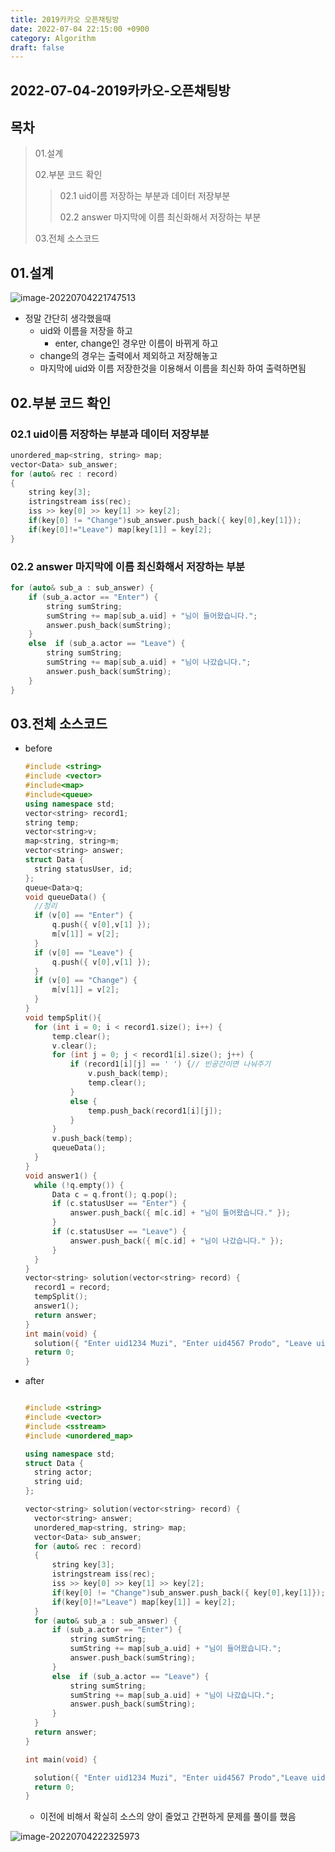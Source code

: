 ```yaml
---
title: 2019카카오 오픈채팅방
date: 2022-07-04 22:15:00 +0900
category: Algorithm
draft: false
---
```


## 2022-07-04-2019카카오-오픈채팅방

## 목차

>
>01.설계
>
>02.부분 코드 확인
>
>>  02.1 uid이름 저장하는 부분과 데이터 저장부분
>>
>>  02.2 answer 마지막에 이름 최신화해서 저장하는 부분
>
> 03.전체 소스코드

## 01.설계

![image-20220704221747513](../../assets/img/post/2022-07-04-2019카카오-오픈채팅방/image-20220704221747513.png)

- 정말 간단히 생각했을때
  - uid와 이름을 저장을 하고
    - enter, change인 경우만 이름이 바뀌게 하고
  - change의 경우는 출력에서 제외하고 저장해놓고
  - 마지막에 uid와 이름 저장한것을 이용해서 이름을 최신화 하여 출력하면됨

## 02.부분 코드 확인

### 02.1 uid이름 저장하는 부분과 데이터 저장부분

```c++
unordered_map<string, string> map;
vector<Data> sub_answer;
for (auto& rec : record)
{
    string key[3];
    istringstream iss(rec);
    iss >> key[0] >> key[1] >> key[2];
    if(key[0] != "Change")sub_answer.push_back({ key[0],key[1]});
    if(key[0]!="Leave")	map[key[1]] = key[2];
}
```

### 02.2 answer 마지막에 이름 최신화해서 저장하는 부분

```c++
for (auto& sub_a : sub_answer) {
    if (sub_a.actor == "Enter") {
        string sumString;
        sumString += map[sub_a.uid] + "님이 들어왔습니다.";
        answer.push_back(sumString);
    }
    else  if (sub_a.actor == "Leave") {
        string sumString;
        sumString += map[sub_a.uid] + "님이 나갔습니다.";
        answer.push_back(sumString);
    }
}
```

## 03.전체 소스코드

- before

  ```c++
  #include <string>
  #include <vector>
  #include<map>
  #include<queue>
  using namespace std;
  vector<string> record1;
  string temp;
  vector<string>v;
  map<string, string>m;
  vector<string> answer;
  struct Data {
  	string statusUser, id;
  };
  queue<Data>q;
  void queueData() {
  	//정리 
  	if (v[0] == "Enter") {
  		q.push({ v[0],v[1] });
  		m[v[1]] = v[2];
  	}
  	if (v[0] == "Leave") {
  		q.push({ v[0],v[1] });
  	}
  	if (v[0] == "Change") {
  		m[v[1]] = v[2];
  	}
  }
  void tempSplit(){
  	for (int i = 0; i < record1.size(); i++) {
  		temp.clear();
  		v.clear();
  		for (int j = 0; j < record1[i].size(); j++) {
  			if (record1[i][j] == ' ') {// 빈공간이면 나눠주기
  				v.push_back(temp);
  				temp.clear();
  			}
  			else {
  				temp.push_back(record1[i][j]);
  			}
  		}
  		v.push_back(temp);
  		queueData();
  	}
  }
  void answer1() {
  	while (!q.empty()) {
  		Data c = q.front(); q.pop();
  		if (c.statusUser == "Enter") {
  			answer.push_back({ m[c.id] + "님이 들어왔습니다." });
  		}
  		if (c.statusUser == "Leave") {
  			answer.push_back({ m[c.id] + "님이 나갔습니다." });
  		}
  	}
  }
  vector<string> solution(vector<string> record) {
  	record1 = record;
  	tempSplit();
  	answer1();
  	return answer;
  }
  int main(void) {
  	solution({ "Enter uid1234 Muzi", "Enter uid4567 Prodo", "Leave uid1234", "Enter uid1234 Prodo", "Change uid4567 Ryan" });
  	return 0;
  }
  ```

- after

  ```c++
  
  #include <string>
  #include <vector>
  #include <sstream>
  #include <unordered_map>
  
  using namespace std;
  struct Data {
  	string actor;
  	string uid;
  };
  
  vector<string> solution(vector<string> record) {
  	vector<string> answer;
  	unordered_map<string, string> map;
  	vector<Data> sub_answer;
  	for (auto& rec : record)
  	{
  		string key[3];
  		istringstream iss(rec);
  		iss >> key[0] >> key[1] >> key[2];
  		if(key[0] != "Change")sub_answer.push_back({ key[0],key[1]});
  		if(key[0]!="Leave")	map[key[1]] = key[2];
  	}
  	for (auto& sub_a : sub_answer) {
  		if (sub_a.actor == "Enter") {
  			string sumString;
  			sumString += map[sub_a.uid] + "님이 들어왔습니다.";
  			answer.push_back(sumString);
  		}
  		else  if (sub_a.actor == "Leave") {
  			string sumString;
  			sumString += map[sub_a.uid] + "님이 나갔습니다.";
  			answer.push_back(sumString);
  		}
  	}
  	return answer;
  }
  
  int main(void) {
  
  	solution({ "Enter uid1234 Muzi", "Enter uid4567 Prodo","Leave uid1234","Enter uid1234 Prodo","Change uid4567 Ryan" });
  	return 0;
  }
  ```

  - 이전에 비해서 확실히 소스의 양이 줄었고 간편하게 문제를 풀이를 했음 

![image-20220704222325973](../../assets/img/post/2022-07-04-2019카카오-오픈채팅방/image-20220704222325973.png)